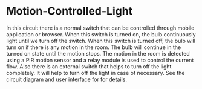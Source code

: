 # Motion-Controlled-Light 
In this circuit there is a normal switch that can be controlled through mobile application or browser. 
When this switch is turned on, the bulb continuously light until we turn off the switch.
When this switch is turned off, the bulb will turn on if there is any motion in the room.
The bulb will continue in  the turned on state until the motion stops. 
The motion in the room is detected using a PIR motion sensor and a relay module is used to control the current flow.
Also there is an external switch that helps to turn off the light completely. 
It will help to turn off the light in case of necessary.
See the circuit diagram and user interface for for details.
